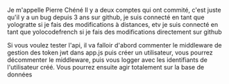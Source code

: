 Je m'appelle Pierre Chéné 
Il y a deux comptes qui ont commité, c'est juste qu'il y a un bug depuis 3 ans sur github, je suis connecté en tant que yologratte si je fais des modifications à distances, etv je suis connecté en tant que yolocodefrench si je fais des modifications directement sur github

Si vous voulez tester l'api, il va falloir d'abord commenter le middleware de gestion des token jwt dans app.js puis créer un utilisateur, vous pourrez décommenter le middleware, puis vous logger avec les identifiants de l'utilisateur créé.
Vous pourrez ensuite agir totalement sur la base de données
